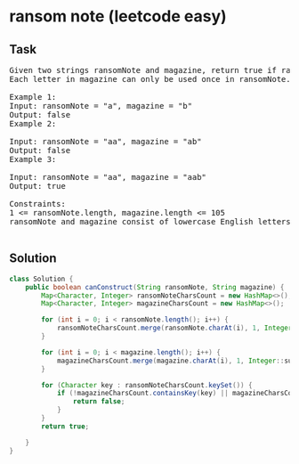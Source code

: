 # ransom note (leetcode easy)

## Task

<pre>
Given two strings ransomNote and magazine, return true if ransomNote can be constructed by using the letters from magazine and false otherwise.
Each letter in magazine can only be used once in ransomNote.

Example 1:
Input: ransomNote = "a", magazine = "b"
Output: false
Example 2:

Input: ransomNote = "aa", magazine = "ab"
Output: false
Example 3:

Input: ransomNote = "aa", magazine = "aab"
Output: true

Constraints:
1 <= ransomNote.length, magazine.length <= 105
ransomNote and magazine consist of lowercase English letters.

</pre>

## Solution

```java
class Solution {
    public boolean canConstruct(String ransomNote, String magazine) {
        Map<Character, Integer> ransomNoteCharsCount = new HashMap<>();
        Map<Character, Integer> magazineCharsCount = new HashMap<>();

        for (int i = 0; i < ransomNote.length(); i++) {
            ransomNoteCharsCount.merge(ransomNote.charAt(i), 1, Integer::sum);
        }

        for (int i = 0; i < magazine.length(); i++) {
            magazineCharsCount.merge(magazine.charAt(i), 1, Integer::sum);
        }

        for (Character key : ransomNoteCharsCount.keySet()) {
            if (!magazineCharsCount.containsKey(key) || magazineCharsCount.get(key) < ransomNoteCharsCount.get(key)) {
                return false;
            }
        }
        return true;

    }
}
```
